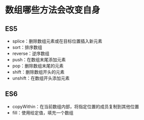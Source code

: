# 数组哪些方法会改变自身
## ES5
* splice：删除数组元素或在目标位置插入新元素
* sort：排序数组
* reverse：逆序数组
* push：在数组末尾添加元素
* pop：删除数组末尾的元素
* shift：删除数组开头的元素
* unshift：在数组开头添加元素

## ES6
* copyWithin：在当前数组内部，将指定位置的成员复制到其他位置
* fill：使用给定值，填充一个数组
<comment/>
<tongji/>